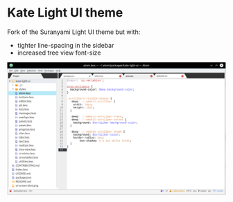 # Kate Light UI theme

Fork of the Suranyami Light UI theme but with:

* tighter line-spacing in the sidebar
* increased tree view font-size

![screen shot of Kate Light UI Theme](https://raw.githubusercontent.com/NTShop/kate-light-ui/master/ui-screen-shot.png)
